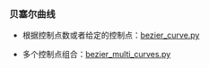 ### 贝塞尔曲线


+ 根据控制点数或者给定的控制点：[bezier_curve.py](https://github.com/Anfany/Funny-Math-Problem-by-Python3/blob/master/bezier/bezier_curve.py)






+ 多个控制点组合：[bezier_multi_curves.py](https://github.com/Anfany/Funny-Math-Problem-by-Python3/blob/master/bezier/bezier_multi_curves.py)
